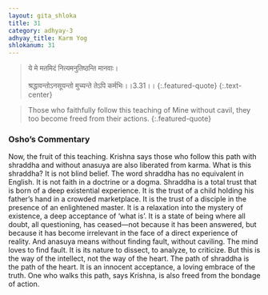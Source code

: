 ```yaml
---
layout: gita_shloka
title: 31
category: adhyay-3
adhyay_title: Karm Yog
shlokanum: 31
---
```


> ये मे मतमिदं नित्यमनुतिष्ठन्ति मानवाः।<br><br>श्रद्धावन्तोऽनसूयन्तो मुच्यन्ते तेऽपि कर्मभिः।।3.31।।
{:.featured-quote}
{:.text-center}

> Those who faithfully follow this teaching of Mine without cavil, they too become freed from their actions.
{:.featured-quote}

### Osho’s Commentary
Now, the fruit of this teaching. Krishna says those who follow this path with shraddha and without anasuya are also liberated from karma.
What is this shraddha? It is not blind belief. The word shraddha has no equivalent in English. It is not faith in a doctrine or a dogma. Shraddha is a total trust that is born of a deep existential experience. It is the trust of a child holding his father’s hand in a crowded marketplace. It is the trust of a disciple in the presence of an enlightened master. It is a relaxation into the mystery of existence, a deep acceptance of ‘what is’. It is a state of being where all doubt, all questioning, has ceased—not because it has been answered, but because it has become irrelevant in the face of a direct experience of reality.
And anasuya means without finding fault, without caviling. The mind loves to find fault. It is its nature to dissect, to analyze, to criticize. But this is the way of the intellect, not the way of the heart. The path of shraddha is the path of the heart. It is an innocent acceptance, a loving embrace of the truth.
One who walks this path, says Krishna, is also freed from the bondage of action.
